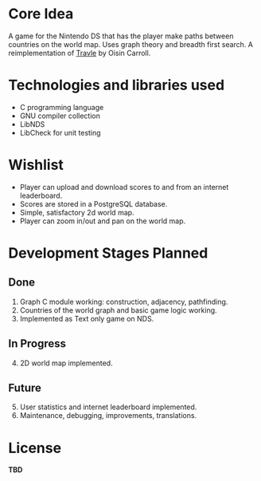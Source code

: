 # Core Idea
A game for the Nintendo DS that has the player make paths between countries on the world map. Uses graph theory and breadth first search.
A reimplementation of [Travle](https://imois.in/games/travle/) by Oisin Carroll.
# Technologies and libraries used
- C programming language
- GNU compiler collection
- LibNDS
- LibCheck for unit testing 
# Wishlist
- Player can upload and download scores to and from an internet leaderboard.
- Scores are stored in a PostgreSQL database.
- Simple, satisfactory 2d world map.
- Player can zoom in/out and pan on the world map.
# Development Stages Planned
## Done
1. Graph C module working: construction, adjacency, pathfinding.
2. Countries of the world graph and basic game logic working.
3. Implemented as Text only game on NDS.
## In Progress
4. 2D world map implemented.
## Future
5. User statistics and internet leaderboard implemented.
6. Maintenance, debugging, improvements, translations.
# License
**TBD**
